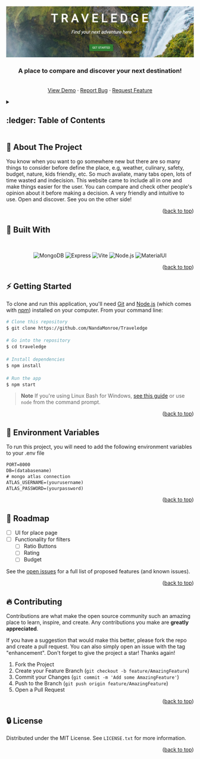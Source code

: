 <a name="readme-top"></a>

<!-- PROJECT LOGO -->
<br />
<div align="center">
  <a href="https://github.com/NandaMonroe/Traveledge">
    <img src="/banner.png" alt="banner">
  </a>

<h3 align="center">A place to compare and discover your next destination!</h3>

  <p align="center">
    <br />
    <a href="https://github.com/NandaMonroe/Traveledge">View Demo</a>
    ·
    <a href="https://github.com/NandaMonroe/Traveledge/issues">Report Bug</a>
    ·
    <a href="https://github.com/NandaMonroe/Traveledge/issues">Request Feature</a>
  </p>
</div>



<!-- TABLE OF CONTENTS -->
<details>
  <summary><h2>:ledger: Table of Contents</h2></summary>
  <ol>
    <li>
      <a href="#about-the-project">About The Project</a>
      <ul>
        <li><a href="#built-with">Built With</a></li>
      </ul>
    </li>
    <li><a href="#getting-started">Getting Started</a></li>
    <li><a href="#enviroment-variables">Enviroment Variables</a></li>
    <li><a href="#roadmap">Roadmap</a></li>
    <li><a href="#contributing">Contributing</a></li>
    <li><a href="#license">License</a></li>
  </ol>
</details>



<!-- ABOUT THE PROJECT -->
## :beginner: About The Project

You know when you want to go somewhere new but there are so many things to consider before define the place, e.g, weather, culinary, safety, budget, nature, kids friendly, etc. So much avaliate, many tabs open, lots of time wasted and indecision. This website came to include all in one and make things easier for the user. You can compare and check other people's opinion about it before making a decision. A very friendly and intuitive to use.
Open and discover. See you on the other side!


<p align="right">(<a href="#readme-top">back to top</a>)</p>



## :electric_plug: Built With
<br/>

<div style="text-align: center;">

![MongoDB](https://img.shields.io/badge/MongoDB-47A248.svg?style=for-the-badge&logo=MongoDB&logoColor=white)
![Express](https://img.shields.io/badge/Express-000000.svg?style=for-the-badge&logo=Express&logoColor=white)
![Vite](https://img.shields.io/badge/Vite-646CFF.svg?style=for-the-badge&logo=Vite&logoColor=white)
![Node.js](https://img.shields.io/badge/Node.js-339933.svg?style=for-the-badge&logo=nodedotjs&logoColor=white)
![MaterialUI](https://img.shields.io/badge/Material--UI-0081CB?style=for-the-badge&logo=material-ui&logoColor=white)

</div>


<p align="right">(<a href="#readme-top">back to top</a>)</p>



<!-- GETTING STARTED -->
## :zap: Getting Started

To clone and run this application, you'll need [Git](https://git-scm.com) and [Node.js](https://nodejs.org/en/download/) (which comes with [npm](http://npmjs.com)) installed on your computer. From your command line:

```bash
# Clone this repository
$ git clone https://github.com/NandaMonroe/Traveledge

# Go into the repository
$ cd traveledge

# Install dependencies
$ npm install

# Run the app
$ npm start
```

> **Note**
> If you're using Linux Bash for Windows, [see this guide](https://www.howtogeek.com/261575/how-to-run-graphical-linux-desktop-applications-from-windows-10s-bash-shell/) or use `node` from the command prompt.


<p align="right">(<a href="#readme-top">back to top</a>)</p>


<!-- Env Variables -->
## :key: Environment Variables

To run this project, you will need to add the following environment variables to your .env file

```
PORT=8000
DB=(databasename)
# mongo atlas connection
ATLAS_USERNAME=(yourusername)
ATLAS_PASSWORD=(yourpassword)
```

<p align="right">(<a href="#readme-top">back to top</a>)</p>



<!-- ROADMAP -->
## :cactus: Roadmap

- [ ] UI for place page
- [ ] Functionality for filters
    - [ ] Ratio Buttons
    - [ ] Rating
    - [ ] Budget

See the [open issues](https://github.com/NandaMonroe/Traveledgee/issues) for a full list of proposed features (and known issues).

<p align="right">(<a href="#readme-top">back to top</a>)</p>


<!-- CONTRIBUTING -->
## :fire: Contributing

Contributions are what make the open source community such an amazing place to learn, inspire, and create. Any contributions you make are **greatly appreciated**.

If you have a suggestion that would make this better, please fork the repo and create a pull request. You can also simply open an issue with the tag "enhancement".
Don't forget to give the project a star! Thanks again!

1. Fork the Project
2. Create your Feature Branch (`git checkout -b feature/AmazingFeature`)
3. Commit your Changes (`git commit -m 'Add some AmazingFeature'`)
4. Push to the Branch (`git push origin feature/AmazingFeature`)
5. Open a Pull Request

<p align="right">(<a href="#readme-top">back to top</a>)</p>



<!-- LICENSE -->
## :lock: License

Distributed under the MIT License. See `LICENSE.txt` for more information.

<p align="right">(<a href="#readme-top">back to top</a>)</p>

